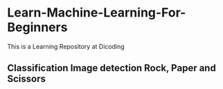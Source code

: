 # Learn-Machine-Learning-For-Beginners
This is a Learning Repository at Dicoding
## Classification Image detection Rock, Paper and Scissors 
